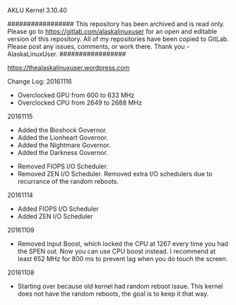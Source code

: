 AKLU Kernel 3.10.40

#################
This repository has been archived and is read only. Please go to https://gitlab.com/alaskalinuxuser for an open and editable version of this repository. All of my repositories have been copied to GitLab. Please post any issues, comments, or work there. Thank you - AlaskaLinuxUser.
#################

https://thealaskalinuxuser.wordpress.com

Change Log:
20161116
+ Overclocked GPU from 600 to 633 MHz
+ Overclocked CPU from 2649 to 2688 MHz

20161115
+ Added the Bioshock Governor.
+ Added the Lionheart Governor.
+ Added the Nightmare Governor.
+ Added the Darkness Governor.
- Removed FIOPS I/O Scheduler.
- Removed ZEN I/O Scheduler.
Removed extra I/O schedulers due to recurrance of the random reboots.

20161114
+ Added FIOPS I/O Scheduler
+ Added ZEN I/O Scheduler

20161109
+ Removed Input Boost, which locked the CPU at 1267 every time you had the SPEN out. Now you can use CPU boost instead. I recommend at least 652 MHz for 800 ms to prevent lag when you do touch the screen.

20161108
+ Starting over because old kernel had random reboot issue. This kernel does not have the random reboots, the goal is to keep it that way.
